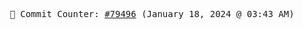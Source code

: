 <p align="center">
    <samp>
        📮 Commit Counter: <a href="https://github.com/Javascript-void0/Javascript-void0/commits/main">#79496</a> (January 18, 2024 @ 03:43 AM)
    </samp>
</p>